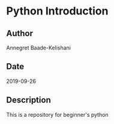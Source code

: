 # Python Introduction
## Author
Annegret Baade-Kelishani
## Date
2019-09-26
## Description
This is a repository for beginner's python
